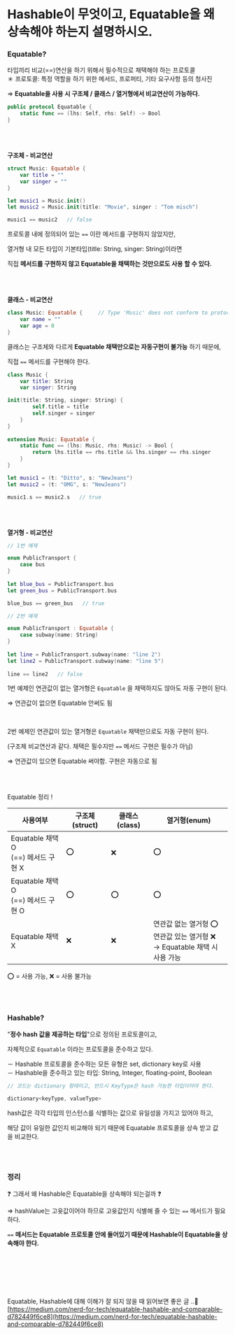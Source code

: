# Hashable이 무엇이고, Equatable을 왜 상속해야 하는지 설명하시오.


### **Equatable?**

타입끼리 비교(==)연산을 하기 위해서 필수적으로 채택해야 하는 프로토콜
<br>
＊ 프로토콜: 특정 역할을 하기 위한 메서드, 프로퍼티, 기타 요구사항 등의 청사진

⇒ **Equatable을 사용 시 구조체 / 클래스 / 열거형에서 비교연산이 가능하다.**

```swift
public protocol Equatable {
	static func == (lhs: Self, rhs: Self) -> Bool
}
```

<br><br>

**구조체 - 비교연산**

```swift
struct Music: Equatable {
	var title = ""
	var singer = ""
}

let music1 = Music.init()
let music2 = Music.init(title: "Movie", singer : "Tom misch")

music1 == music2   // false
```

프로토콜 내에 정의되어 있는 `==` 이란 메서드를 구현하지 않았지만,

열거형 내 모든 타입이 기본타입(title: String, singer: String)이라면 

직접 **메서드를 구현하지 않고 Equatable을 채택하는 것만으로도 사용 할 수 있다.**

<br><br>

**클래스 -  비교연산**

```swift
class Music: Equatable {     // Type 'Music' does not conform to protocol 'Equatable'
    var name = ""
    var age = 0
}
```

클래스는 구조체와 다르게 **Equatable 채택만으로는 자동구현이 불가능** 하기 때문에,

직접 `==` 메서드를 구현해야 한다.

```swift
class Music {
    var title: String
    var singer: String

init(title: String, singer: String) {
        self.title = title
        self.singer = singer
    }
}
 
extension Music: Equatable {
    static func == (lhs: Music, rhs: Music) -> Bool {
        return lhs.title == rhs.title && lhs.singer == rhs.singer
    }
}

let music1 = (t: "Ditto", s: "NewJeans")
let music2 = (t: "OMG", s: "NewJeans")

music1.s == music2.s   // true
```

<br><br>

**열거형 - 비교연산**

```swift
// 1번 예제

enum PublicTransport {
	case bus
}
 
let blue_bus = PublicTransport.bus
let green_bus = PublicTransport.bus

blue_bus == green_bus   // true
```

```swift
// 2번 예제 

enum PublicTransport : Equatable {
	case subway(name: String)
}
 
let line = PublicTransport.subway(name: "line 2")
let line2 = PublicTransport.subway(name: "line 5")
 
line == line2   // false
```

1번 예제인 연관값이 없는 열거형은 `Equatable` 을 채택하지도 않아도 자동 구현이 된다.

⇒ 연관값이 없으면 Equatable 안써도 됨

<br>

2번 예제인 연관값이 있는 열거형은 `Equatable` 채택만으로도 자동 구현이 된다. 

(구조체 비교연산과 같다. 채택은 필수지만 `==` 메서드 구현은 필수가 아님)

⇒ 연관값이 있으면 Equatable 써야함. 구현은 자동으로 됨

<br><br>

Equatable 정리 !

| 사용여부 | 구조체(struct) | 클래스(class) | 열거형(enum) |
| --- | --- | --- | --- |
| Equatable 채택 O<br>(==) 메서드 구현 X| ⭕ | ❌ | ⭕ |
| Equatable 채택 O<br>(==) 메서드 구현 O | ⭕ | ⭕ | ⭕ |
| Equatable 채택 X | ❌ | ❌ | 연관값 없는 열거형 ⭕<br>연관값 있는 열거형 ❌<br>→ Equatable 채택 시 사용 가능 |

⭕ = 사용 가능, ❌ = 사용 불가능

<br><br>

### **Hashable?**

"**정수 hash 값을 제공하는 타입**"으로 정의된 프로토콜이고,

자체적으로 `Equatable` 이라는 프로토콜을 준수하고 있다.



－ Hashable 프로토콜을 준수하는 모든 유형은 set, dictionary key로 사용
<br>
－ Hashable을 준수하고 있는 타입: String, Integer, floating-point, Boolean

```swift
// 코드는 dictionary 형태이고, 반드시 KeyType은 hash 가능한 타입이어야 한다.

dictionary<keyType, valueType>
```

hash값은 각각 타입의 인스턴스를 식별하는 값으로 유일성을 가지고 있어야 하고,

해당 값이 유일한 값인지 비교해야 되기 때문에 Equatable 프로토콜을 상속 받고 값을 비교한다.

<br><br>

### **정리**

❓ 그래서 왜 Hashable은 Equatable을 상속해야 되는걸까 ❓

⇒ hashValue는 고윳값이어야 하므로 고윳값인지 식별해 줄 수 있는 `==` 메서드가 필요하다.

`==` **메서드는 Equatable 프로토콜 안에 들어있기 때문에 Hashable이 Equatable을 상속해야 한다.**








<br><br><br><br><br>




Equatable, Hashable에 대해 이해가 잘 되지 않을 때 읽어보면 좋은 글 ..🙂
<br>
[https://medium.com/nerd-for-tech/equatable-hashable-and-comparable-d782449f6ce8](https://medium.com/nerd-for-tech/equatable-hashable-and-comparable-d782449f6ce8)
